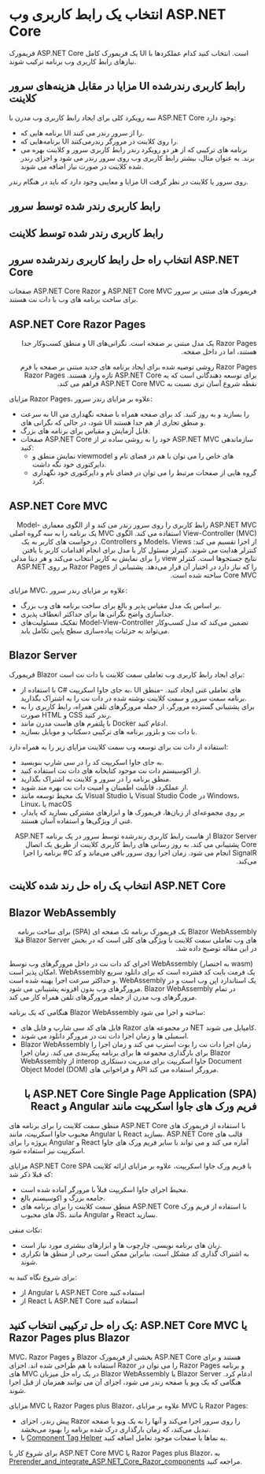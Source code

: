# انتخاب یک رابط کاربری وب ASP.NET Core 

فریمورک ASP.NET Core یک فریمورک کامل UI است. انتخاب کنید کدام عملکردها با نیازهای رابط کاربری وب برنامه ترکیب شوند.

## مزایا در مقابل هزینه‌های سرور UI رابط کاربری رندرشده کلاینت

سه رویکرد کلی برای ایجاد رابط کاربری وب مدرن با ASP.NET Core وجود دارد:

- برنامه هایی که UI را از سرور رندر می کنند.
- برنامه‌هایی که UI را روی کلاینت در مرورگر رندرمی‌کنند.
- برنامه های ترکیبی که از هر دو رویکرد رندر رابط کاربری سرور و کلاینت بهره می برند. به عنوان مثال، بیشتر رابط کاربری وب روی سرور رندر می شود و اجزای رندر شده کلاینت در صورت نیاز اضافه می شوند.

مزایا و معایبی وجود دارد که باید در هنگام رندر UI روی سرور یا کلاینت در نظر گرفت.


## رابط کاربری رندر شده توسط سرور





## رابط کاربری رندر شده توسط کلاینت





## انتخاب راه حل رابط کاربری رندرشده سرور ASP.NET Core 

صفحات ASP.NET Core Razor و ASP.NET Core MVC فریمورک های مبتنی بر سرور برای ساخت برنامه های وب با دات نت هستند.


## ASP.NET Core Razor Pages

<p dir="rtl">
Razor Pages یک مدل مبتنی بر صفحه است. نگرانی‌های UI و منطق کسب‌وکار جدا هستند، اما در داخل صفحه.
</p>
<p dir="rtl">
Razor Pages روشی توصیه شده برای ایجاد برنامه های جدید مبتنی بر صفحه یا فرم برای توسعه دهندگانی است که به ASP.NET Core تازه وارد هستند. Razor Pages نقطه شروع آسان تری نسبت به ASP.NET Core MVC فراهم می کند.
</p>

مزایای Razor Pages، علاوه بر مزایای رندر سرور:

- به سرعت UI را بسازید و به روز کنید. کد برای صفحه همراه با صفحه نگهداری می شود، در حالی که نگرانی های UI و منطق تجاری از هم جدا هستند.
- قابل آزمایش و مقیاس برای برنامه های بزرگ.
- صفحات ASP.NET Core خود را به روشی ساده تر از ASP.NET MVC سازماندهی کنید:
  - نمایش منطق و viewmodel های خاص را می توان با هم در فضای نام و دایرکتوری خود نگه داشت.
  - گروه هایی از صفحات مرتبط را می توان در فضای نام و دایرکتوری خود نگهداری کرد.



## ASP.NET Core MVC

<p dir="rtl">
ASP.NET MVC رابط کاربری را روی سرور رندر می کند و از الگوی معماری Model-View-Controller (MVC) استفاده می کند. الگوی MVC یک برنامه را به سه گروه اصلی از اجزا تقسیم می کند: Models، Views و Controllers. درخواست های کاربر به یک کنترلر هدایت می شوند. کنترلر مسئول کار با مدل برای انجام اقدامات کاربر یا یافتن نتایج جستجوها است. کنترلر view  را برای نمایش به کاربر انتخاب می‌کند و هر دیتا مدلی را که نیاز دارد در اختیار آن قرار می‌دهد. پشتیبانی از Razor Pages بر روی ASP.NET Core MVC ساخته شده است.
</p>

مزایای MVC، علاوه بر مزایای رندر سرور:

- بر اساس یک مدل مقیاس پذیر و بالغ برای ساخت برنامه های وب بزرگ.
- جداسازی واضح نگرانی ها برای حداکثر انعطاف پذیری.
- تفکیک مسئولیت‌های Model-View-Controller تضمین می‌کند که مدل کسب‌وکار می‌تواند  به جزئیات پیاده‌سازی سطح پایین تکامل یابد.



## Blazor Server

فریمورک Blazor برای ایجاد رابط کاربری وب تعاملی سمت کلاینت با دات نت است:

- با استفاده از C# به جای جاوا اسکریپت، UI های تعاملی غنی ایجاد کنید.
-منطق برنامه سمت سرور و سمت کلاینت نوشته شده در دات نت را به اشتراک بگذارید.
- برای پشتیبانی گسترده مرورگر، از جمله مرورگرهای تلفن همراه، رابط کاربری را به صورت HTML و CSS رندر کنید.
- با پلتفرم های هاست مدرن مانند Docker ادغام کنید.
- با دات نت و بلزور برنامه های ترکیبی دسکتاپ و موبایل بسازید.

استفاده از دات نت برای توسعه وب سمت کلاینت مزایای زیر را به همراه دارد:

- به جای جاوا اسکریپت کد را در سی شارپ بنویسید.
- از اکوسیستم دات نت موجود کتابخانه های دات نت استفاده کنید.
- منطق برنامه را در سرور و کلاینت به اشتراک بگذارید.
- از عملکرد، قابلیت اطمینان و امنیت دات نت بهره مند شوید.
- یک محیط توسعه مانند Visual Studio یا Visual Studio Code در Windows، Linux، یا macOS 
- بر روی مجموعه‌ای از زبان‌ها، فریمورک ها و ابزارهای مشترکی بسازید که پایدار، غنی از ویژگی‌ها و استفاده آسان هستند.


<p dir="rtl">
Blazor Server از هاست رابط کاربری رندرشده توسط سرور در یک برنامه ASP.NET Core پشتیبانی می کند. به روز رسانی های رابط کاربری کلاینت از طریق یک اتصال SignalR انجام می شود. زمان اجرا روی سرور باقی می‌ماند و کد C# برنامه را اجرا می‌کند.
</p>



## انتخاب یک راه حل رند شده کلاینت ASP.NET Core

## Blazor WebAssembly

<p dir="rtl">
Blazor WebAssembly یک فریمورک برنامه تک صفحه ای (SPA) برای ساخت برنامه های وب تعاملی سمت کلاینت با ویژگی های کلی است که در بخش Blazor Server قبلا در این مقاله توضیح داده شد.
</p>

اجرای کد دات نت در داخل مرورگرهای وب توسط WebAssembly (به اختصار wasm) امکان پذیر است. WebAssembly یک فرمت بایت کد فشرده است که برای دانلود سریع و حداکثر سرعت اجرا بهینه شده است. WebAssembly یک استاندارد اپن وب است و در مرورگرهای وب بدون افزونه پشتیبانی می شود. Blazor WebAssembly در تمام مرورگرهای وب مدرن از جمله مرورگرهای تلفن همراه کار می کند.

هنگامی که یک برنامه Blazor WebAssembly ساخته و اجرا می شود:

- فایل های کد سی شارپ و فایل های Razor در مجموعه های NET کامپایل می شوند.
- اسمبلی ها و زمان اجرا دات نت در مرورگر دانلود می شوند.
- Blazor WebAssembly زمان اجرا دات نت را بوت استرپ می کند و زمان اجرا را برای بارگذاری مجموعه ها برای برنامه پیکربندی می کند. زمان اجرا Blazor WebAssembly از interop جاوا اسکریپت برای مدیریت دستکاری Document Object Model (DOM) و فراخوانی های API مرورگر استفاده می کند.



<h2 dir="rtl">ASP.NET Core Single Page Application (SPA) با فریم ورک های جاوا اسکریپت مانند Angular و React
</h2>

منطق سمت کلاینت را برای برنامه های ASP.NET Core با استفاده از فریمورک های محبوب جاوا اسکریپت، مانند Angular یا React بسازید. ASP.NET Core قالب های پروژه را برای Angular و React آماره می کند و می تواند با سایر فریم ورک های جاوا اسکریپت نیز استفاده شود.

مزایای ASP.NET Core SPA با فریم ورک جاوا اسکریپت، علاوه بر مزایای ارائه کلاینت که قبلا ذکر شد:

- محیط اجرای جاوا اسکریپت قبلاً با مرورگر آماده شده است.
- جامعه بزرگ و اکوسیستم بالغ.
- منطق سمت کلاینت را برای برنامه های ASP.NET Core با استفاده از فریم ورک های محبوب JS، مانند Angular و React بسازید.

نکات منفی:
- زبان های برنامه نویسی، چارچوب ها و ابزارهای بیشتری مورد نیاز است.
- به اشتراک گذاری کد مشکل است، بنابراین ممکن است برخی از منطق ها تکراری شوند.

برای شروع نگاه کنید به:
- از Angular با ASP.NET Core استفاده کنید
- از React با ASP.NET Core استفاده کنید



## یک راه حل ترکیبی انتخاب کنید: ASP.NET Core MVC یا Razor Pages plus Blazor

MVC، Razor Pages و Blazor بخشی از فریمورک ASP.NET Core هستند و برای استفاده با هم طراحی شده اند. اجزای Razor را می توان در Razor Pages و برنامه های MVC در یک راه حل میزبان Blazor WebAssembly یا Blazor Server ادغام کرد. هنگامی که یک ویو یا صفحه رندر می شود، اجزای آن می توانند همزمان از قبل اجرا شوند.

مزایای MVC یا Razor Pages plus Blazor، علاوه بر مزایای MVC یا Razor Pages:

- پیش رندر، اجزای Razor را روی سرور اجرا می‌کند و آنها را به یک ویو یا صفحه تبدیل می‌کند، که زمان بارگذاری درک شده برنامه را بهبود می‌بخشد.
- با [Component Tag Helper](https://learn.microsoft.com/en-us/aspnet/core/mvc/views/tag-helpers/built-in/component-tag-helper?view=aspnetcore-7.0) به نماها یا صفحات موجود تعامل اضافه کنید.


برای شروع کار با ASP.NET Core MVC یا Razor Pages plus Blazor، به [Prerender_and_integrate_ASP.NET_Core_Razor_components](https://learn.microsoft.com/en-us/aspnet/core/blazor/components/prerendering-and-integration?view=aspnetcore-7.0) مراجعه کنید.